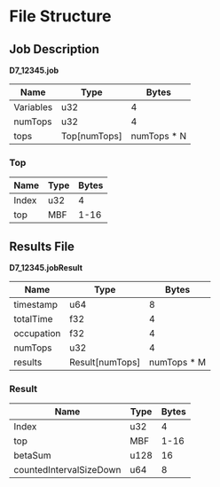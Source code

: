 # File Structure


## Job Description
**D7_12345.job**

| Name | Type | Bytes |
| --- | --- | --- |
| Variables | u32 | 4 |
| numTops | u32 | 4 |
| tops | Top[numTops] | numTops * N |


### Top
| Name | Type | Bytes |
| --- | --- | --- |
| Index | u32 | 4 |
| top | MBF | 1-16 |



## Results File
**D7_12345.jobResult**

| Name | Type | Bytes |
| --- | --- | --- |
| timestamp | u64 | 8 |
| totalTime | f32 | 4 |
| occupation | f32 | 4 |
| numTops | u32 | 4 |
| results | Result[numTops] | numTops * M |

### Result
| Name | Type | Bytes |
| --- | --- | --- |
| Index | u32 | 4 |
| top | MBF | 1-16 |
| betaSum | u128 | 16 |
| countedIntervalSizeDown | u64 | 8 |


